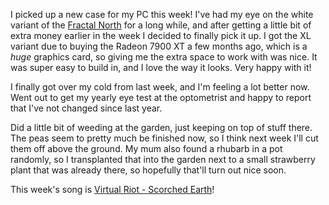 I picked up a new case for my PC this week! I've had my eye on the white variant
of the
[Fractal North](https://www.fractal-design.com/products/cases/north/north/chalk-white/)
for a long while, and after getting a little bit of extra money earlier in the
week I decided to finally pick it up. I got the XL variant due to buying the
Radeon 7900 XT a few months ago, which is a _huge_ graphics card, so giving me
the extra space to work with was nice. It was super easy to build in, and I love
the way it looks. Very happy with it!

I finally got over my cold from last week, and I'm feeling a lot better now.
Went out to get my yearly eye test at the optometrist and happy to report that
I've not changed since last year.

Did a little bit of weeding at the garden, just keeping on top of stuff there.
The peas seem to pretty much be finished now, so I think next week I'll cut them
off above the ground. My mum also found a rhubarb in a pot randomly, so I
transplanted that into the garden next to a small strawberry plant that was
already there, so hopefully that'll turn out nice soon.

This week's song is
[Virtual Riot - Scorched Earth](https://www.youtube.com/watch?v=F2qiGSWEbOQ)!
